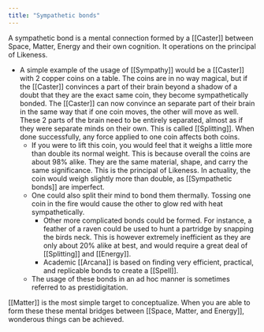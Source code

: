 ```yaml
---
title: "Sympathetic bonds"
---
```

A sympathetic bond is a mental connection formed by a [[Caster]] between Space, Matter, Energy and their own cognition. It operations on the principal of Likeness.
-  A simple example of the usage of [[Sympathy]] would be a [[Caster]] with 2 copper coins on a table. The coins are in no way magical, but if the [[Caster]] convinces a part of their brain beyond a shadow of a doubt that they are the exact same coin, they become sympathetically bonded. The [[Caster]] can now convince an separate part of their brain in the same way that if one coin moves, the other will move as well. These 2 parts of the brain need to be entirely separated, almost as if they were separate minds on their own. This is called [[Splitting]]. When done successfully, any force applied to one coin affects both coins.
	- If you were to lift this coin, you would feel that it weighs a little more than double its normal weight. This is because overall the coins are about 98% alike. They are the same material, shape, and carry the same significance. This is the principal of Likeness. In actuality, the coin would weigh slightly more than double, as [[Sympathetic bonds]] are imperfect.
	- One could also split their mind to bond them thermally. Tossing one coin in the fire would cause the other to glow red with heat sympathetically.
		- Other more complicated bonds could be formed. For instance, a feather of a raven could be used to hunt a partridge by snapping the birds neck. This is however extremely inefficient as they are only about 20% alike at best, and would require a great deal of [[Splitting]] and [[Energy]].
		- Academic [[Arcana]] is based on finding very efficient, practical, and replicable bonds to create a [[Spell]].
	- The usage of these bonds in an ad hoc manner is sometimes referred to as prestidigitation.

[[Matter]] is the most simple target to conceptualize. When you are able to form these these mental bridges between [[Space, Matter, and Energy]], wonderous things can be achieved.